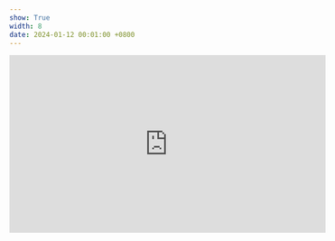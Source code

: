 ```yaml
---
show: True
width: 8
date: 2024-01-12 00:01:00 +0800
---
```

<div class="container"> 
<iframe width="560" height="315" src="https://www.youtube-nocookie.com/embed/eK10dPSwSWI?si=X2kYLADl-WtxwofS" title="YouTube video player" frameborder="0" allow="accelerometer; autoplay; clipboard-write; encrypted-media; gyroscope; picture-in-picture; web-share" referrerpolicy="strict-origin-when-cross-origin" allowfullscreen></iframe>
</div>